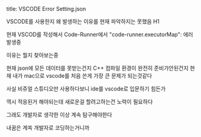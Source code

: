 title: VSCODE Error Setting.json 

VSCODE를 사용한지 왜 발생하는 이유를 현재 파악하지는 못했음 H1 

현재 VSCOD를 작성해서 Code-Runner에서 "code-runner.executorMap": 에러 발생중 

이유는 뭘지 찾아보는중 

현재 json에 모든 데이터를 못받는건지 C++ 컴파일 환경이 완전히 준비가안된건지 현재 내가 mac으로 vscode를 처음 쓴게 가장 큰 문제가 되는것같다

사실 비쥬얼 스튜디오만 사용하다보니 ide를 vscode로 입문하기 힘든가 

역시 적응된거 해야되는데 새로운걸 할려고하는건 노력이 필요하다 

그래도 개발자로 생각한 이상 계속 탐구해야한다

내꿈은 계쏙 개발자로 코딩하는거니까 
